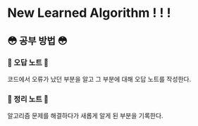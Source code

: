 # New Learned Algorithm ! ! !

## 😳 공부 방법 😳

### 🌸 오답 노트 🌸

코드에서 오류가 났던 부분을 알고 그 부분에 대해 오답 노트를 작성한다.

### 🌸 정리 노트 🌸

알고리즘 문제를 해결하다가 새롭게 알게 된 부분을 기록한다.
